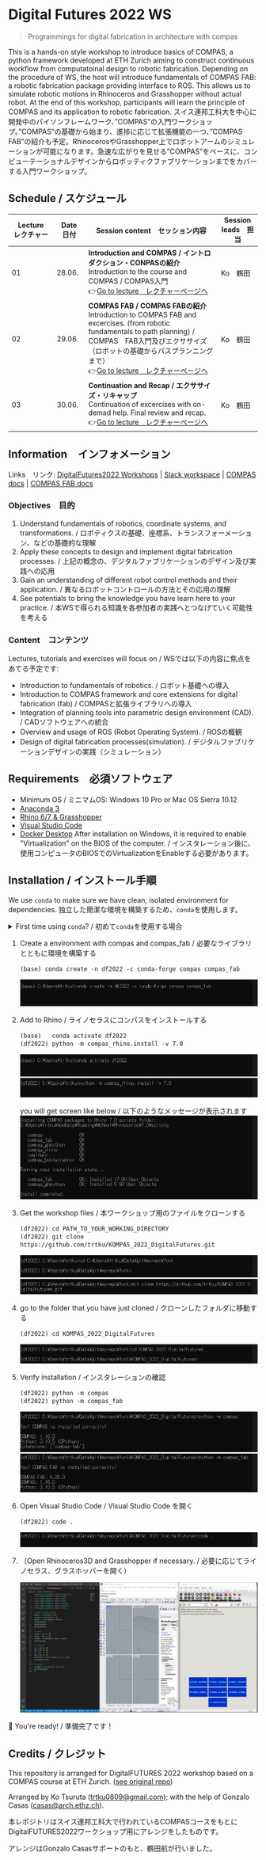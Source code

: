 # Digital Futures 2022 WS

> Programmings for digital fabrication in architecture with compas

This is a hands-on style workshop to introduce basics of COMPAS, a python framework developed at ETH Zurich aiming to construct continuous workflow from computatoinal design to robotic fabrication. Depending on the procedure of WS, the host will introduce fundamentals of COMPAS FAB: a robotic fabrication package providing interface to ROS. This allows us to simulate robotic motions in Rhinoceros and Grasshopper without actual robot. At the end of this workshop, participants will learn the principle of COMPAS and its application to robotic fabrication.
スイス連邦工科大を中心に開発中のパイソンフレームワーク、”COMPAS”の入門ワークショップ。”COMPAS”の基礎から始まり、進捗に応じて拡張機能の一つ、”COMPAS FAB”の紹介も予定。RhinocerosやGrasshopper上でロボットアームのシミュレーションが可能になります。急速な広がりを見せる”COMPAS”をベースに、コンピューテーショナルデザインからロボッティクファブリケーションまでをカバーする入門ワークショップ。

## Schedule / スケジュール

| Lecture　レクチャー | Date　日付   | Session content　セッション内容                                                                                                                                                                                                                                                                                                                                                                                                                          | Session leads　担当      |
|---------|--------|------------------------------------------------------------------------------------------------------------------------------------------------------------------------------------------------------------------------------------------------------------------------------------------------------------------------------------------------------------------------------------------------------------------------------------------|--------------------|
| 01      | 28.06. | **Introduction and COMPAS / イントロダクション・CONPASの紹介**<br>Introduction to the course and COMPAS / COMPAS入門<br>👉[Go to lecture　レクチャーページへ](lecture_01/README.md)                                                                                                                                                               | Ko　鶴田                |
| 02      | 29.06. | **COMPAS FAB / COMPAS FABの紹介**<br>Introduction to COMPAS FAB and excercises. (from robotic fundamentals to path planning) / COMPAS　FAB入門及びエクササイズ（ロボットの基礎からパスプランニングまで）<br>👉[Go to lecture　レクチャーページへ](lecture_02/README.md)                                                                                                                                                                                                           | Ko　鶴田       |
| 03      | 30.06. | **Continuation and Recap / エクササイズ・リキャップ**<br>Continuation of excercises with on-demad help. Final review and recap.<br>👉[Go to lecture　レクチャーページへ](lecture_03/README.md)                                                                                                                                                                                        | Ko　鶴田       |


## Information　インフォメーション

Links　リンク:
[DigitalFutures2022 Workshops](https://digitalfutures.international/workshop/programmings-for-digital-fabrication-in-architecture-with-compas/) |
[Slack workspace](https://join.slack.com/t/digitalfuture2022ws/shared_invite/zt-1brmimbtc-XRDzAF36pFCYHiYqCLywKQ) |
[COMPAS docs](https://compas.dev) |
[COMPAS FAB docs](https://gramaziokohler.github.io/compas_fab/latest/)

### Objectives　目的

1. Understand fundamentals of robotics, coordinate systems, and transformations. / ロボティクスの基礎、座標系、トランスフォーメーション、などの基礎的な理解
1. Apply these concepts to design and implement digital fabrication processes. / 上記の概念の、デジタルファブリケーションのデザイン及び実践への応用
1. Gain an understanding of different robot control methods and their application. / 異なるロボットコントロールの方法とその応用の理解
1. See potentials to bring the knowledge you have learn here to your practice. / 本WSで得られる知識を各参加者の実践へとつなげていく可能性を考える


### Content　コンテンツ

Lectures, tutorials and exercises will focus on / WSでは以下の内容に焦点をあてる予定です:

* Introduction to fundamentals of robotics. / ロボット基礎への導入
* Introduction to COMPAS framework and core extensions for digital fabrication (fab) / COMPASと拡張ライブラリへの導入
* Integration of planning tools into parametric design environment (CAD). / CADソフトウェアへの統合
* Overview and usage of ROS (Robot Operating System). / ROSの概観
* Design of digital fabrication processes(simulation). / デジタルファブリケーションデザインの実践（シミュレーション）

## Requirements　必須ソフトウェア

* Minimum OS / ミニマムOS: Windows 10 Pro or Mac OS Sierra 10.12
* [Anaconda 3](https://www.anaconda.com/distribution/)
* [Rhino 6/7 & Grasshopper](https://www.rhino3d.com/download)
* [Visual Studio Code](https://code.visualstudio.com/)
* [Docker Desktop](https://www.docker.com/products/docker-desktop) After installation on Windows, it is required to enable "Virtualization" on the BIOS of the computer. / インスタレーション後に、使用コンピュータのBIOSでのVirtualizationをEnableする必要があります。

## Installation / インストール手順

We use `conda` to make sure we have clean, isolated environment for dependencies.
独立した簡潔な環境を構築するため、`conda`を使用します。

<details><summary>First time using <code>conda</code>? / 初めて<code>conda</code>を使用する場合</summary>
<p>

Make sure you run this at least once:
少なくとも一度は以下のコマンドを走らせてください：
    ```
    (base) conda config --add channels conda-forge
    ```
    ![image of anaconda](https://github.com/trtku/KOMPAS_2022_DigitalFutures/blob/main/img/conda%201%20add%20conda%20forge.PNG)

</p>
</details>

1. Create a environment with compas and compas_fab / 必要なライブラリとともに環境を構築する
    ```
    (base) conda create -n df2022 -c conda-forge compas compas_fab
    ```
    ![image of anaconda](https://github.com/trtku/KOMPAS_2022_DigitalFutures/blob/main/img/conda%202%20install%20compas%20and%20compasfab.PNG)


1.  Add to Rhino / ライノセラスにコンパスをインストールする
    ```
    (base)   conda activate df2022
    (df2022) python -m compas_rhino.install -v 7.0
    ```
    ![image of anaconda](https://github.com/trtku/KOMPAS_2022_DigitalFutures/blob/main/img/conda%203%20activate%20env.PNG)
    ![image of anaconda](https://github.com/trtku/KOMPAS_2022_DigitalFutures/blob/main/img/conda%204%20compas_rhino.PNG)

    you will get screen like below / 以下のようなメッセージが表示されます
    ![image of anaconda](https://github.com/trtku/KOMPAS_2022_DigitalFutures/blob/main/img/conda%205%20compas_rhino%20complete.PNG)


1.  Get the workshop files / 本ワークショップ用のファイルをクローンする
    ```
    (df2022) cd PATH_TO_YOUR_WORKING_DIRECTORY
    (df2022) git clone https://github.com/trtku/KOMPAS_2022_DigitalFutures.git
    ```
    ![image of anaconda](https://github.com/trtku/KOMPAS_2022_DigitalFutures/blob/main/img/conda%206%20go%20to%20path.PNG)
    ![image of anaconda](https://github.com/trtku/KOMPAS_2022_DigitalFutures/blob/main/img/conda%207%20git%20clone.PNG)

1.  go to the folder that you have just cloned / クローンしたフォルダに移動する
    ```
    (df2022) cd KOMPAS_2022_DigitalFutures
    ```
    ![image of anaconda](https://github.com/trtku/KOMPAS_2022_DigitalFutures/blob/main/img/conda%208%20go%20deeper.PNG)


1.  Verify installation / インスタレーションの確認
    ```
    (df2022) python -m compas
    (df2022) python -m compas_fab
    ```
    ![image of anaconda](https://github.com/trtku/KOMPAS_2022_DigitalFutures/blob/main/img/conda%209%20verify.PNG)
    ![image of anaconda](https://github.com/trtku/KOMPAS_2022_DigitalFutures/blob/main/img/conda%209%20verify2.PNG)


1.  Open Visual Studio Code / Visual Studio Code を開く
    ```
    (df2022) code .
    ```
    ![image of anaconda](https://github.com/trtku/KOMPAS_2022_DigitalFutures/blob/main/img/conda%2099%20code.PNG)


1. （Open Rhinoceros3D and Grasshopper if necessary. / 必要に応じてライノセラス、グラスホッパーを開く）

    ![image of anaconda](https://github.com/trtku/KOMPAS_2022_DigitalFutures/blob/main/img/Capture.PNG)


🚀 You're ready! / 準備完了です！

## Credits / クレジット

This repository is arranged for DigitalFUTURES 2022 workshop based on a COMPAS course at ETH Zurich. ([see original repo](https://github.com/compas-teaching/COMPAS-II-FS2022))

Arranged by Ko Tsuruta (<trtku0809@gmail.com>); with the help of Gonzalo Casas (<casas@arch.ethz.ch>).

本レポジトリはスイス連邦工科大で行われているCOMPASコースをもとにDigitalFUTURES2022ワークショップ用にアレンジをしたものです。

アレンジはGonzalo Casasサポートのもと、鶴田航が行いました。
